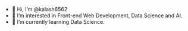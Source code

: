 - 👋 Hi, I’m @kalash6562
- 👀 I’m interested in Front-end Web Development, Data Science and AI.
- 🌱 I’m currently learning Data Science.
<!--- - 💞️ I’m looking to furthur collaborate on projects related to front-end web development or machine learning. 
- 📫 How to reach me ... 
--->

<!---
kalash6562/kalash6562 is a ✨ special ✨ repository because its `README.md` (this file) appears on your GitHub profile.
You can click the Preview link to take a look at your changes.
--->
